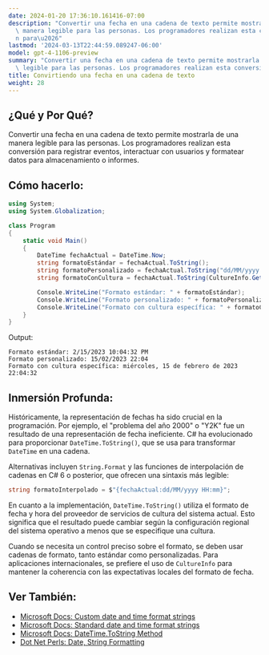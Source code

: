 ```yaml
---
date: 2024-01-20 17:36:10.161416-07:00
description: "Convertir una fecha en una cadena de texto permite mostrarla de una\
  \ manera legible para las personas. Los programadores realizan esta conversi\xF3\
  n para\u2026"
lastmod: '2024-03-13T22:44:59.089247-06:00'
model: gpt-4-1106-preview
summary: "Convertir una fecha en una cadena de texto permite mostrarla de una manera\
  \ legible para las personas. Los programadores realizan esta conversi\xF3n para\u2026"
title: Convirtiendo una fecha en una cadena de texto
weight: 28
---
```


## ¿Qué y Por Qué?

Convertir una fecha en una cadena de texto permite mostrarla de una manera legible para las personas. Los programadores realizan esta conversión para registrar eventos, interactuar con usuarios y formatear datos para almacenamiento o informes.

## Cómo hacerlo:

```C#
using System;
using System.Globalization;

class Program
{
    static void Main()
    {
        DateTime fechaActual = DateTime.Now;
        string formatoEstándar = fechaActual.ToString();
        string formatoPersonalizado = fechaActual.ToString("dd/MM/yyyy HH:mm");
        string formatoConCultura = fechaActual.ToString(CultureInfo.GetCultureInfo("es-ES"));

        Console.WriteLine("Formato estándar: " + formatoEstándar);
        Console.WriteLine("Formato personalizado: " + formatoPersonalizado);
        Console.WriteLine("Formato con cultura específica: " + formatoConCultura);
    }
}
```

Output:
```
Formato estándar: 2/15/2023 10:04:32 PM
Formato personalizado: 15/02/2023 22:04
Formato con cultura específica: miércoles, 15 de febrero de 2023 22:04:32
```

## Inmersión Profunda:

Históricamente, la representación de fechas ha sido crucial en la programación. Por ejemplo, el "problema del año 2000" o "Y2K" fue un resultado de una representación de fecha ineficiente. C# ha evolucionado para proporcionar `DateTime.ToString()`, que se usa para transformar `DateTime` en una cadena.

Alternativas incluyen `String.Format` y las funciones de interpolación de cadenas en C# 6 o posterior, que ofrecen una sintaxis más legible:

```C#
string formatoInterpolado = $"{fechaActual:dd/MM/yyyy HH:mm}";
```

En cuanto a la implementación, `DateTime.ToString()` utiliza el formato de fecha y hora del proveedor de servicios de cultura del sistema actual. Esto significa que el resultado puede cambiar según la configuración regional del sistema operativo a menos que se especifique una cultura.

Cuando se necesita un control preciso sobre el formato, se deben usar cadenas de formato, tanto estándar como personalizadas. Para aplicaciones internacionales, se prefiere el uso de `CultureInfo` para mantener la coherencia con las expectativas locales del formato de fecha.

## Ver También:

- [Microsoft Docs: Custom date and time format strings](https://docs.microsoft.com/en-us/dotnet/standard/base-types/custom-date-and-time-format-strings)
- [Microsoft Docs: Standard date and time format strings](https://docs.microsoft.com/en-us/dotnet/standard/base-types/standard-date-and-time-format-strings)
- [Microsoft Docs: DateTime.ToString Method](https://docs.microsoft.com/en-us/dotnet/api/system.datetime.tostring)
- [Dot Net Perls: Date, String Formatting](https://www.dotnetperls.com/datetime-format)
